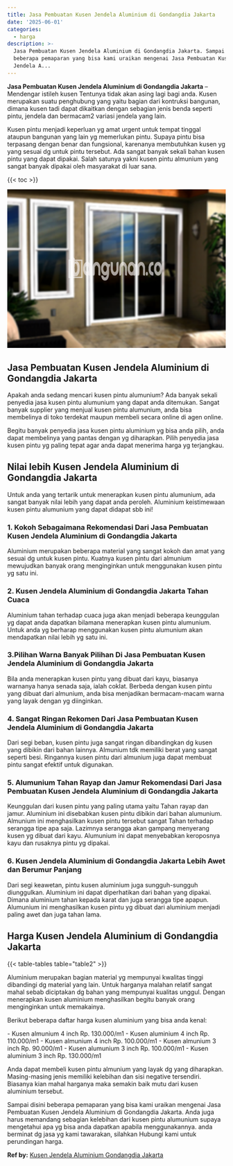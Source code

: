 ```yaml
---
title: Jasa Pembuatan Kusen Jendela Aluminium di Gondangdia Jakarta
date: '2025-06-01'
categories:
  - harga
description: >-
  Jasa Pembuatan Kusen Jendela Aluminium di Gondangdia Jakarta. Sampai disini
  beberapa pemaparan yang bisa kami uraikan mengenai Jasa Pembuatan Kusen
  Jendela A...
---
```


**Jasa Pembuatan Kusen Jendela Aluminium di Gondangdia Jakarta** – Mendengar istileh kusen Tentunya tidak akan asing lagi bagi anda. Kusen merupakan suatu penghubung yang yaitu bagian dari kontruksi bangunan, dimana kusen tadi dapat dikaitkan dengan sebagian jenis benda seperti pintu, jendela dan bermacam2 variasi jendela yang lain.

Kusen pintu menjadi keperluan yg amat urgent untuk tempat tinggal ataupun bangunan yang lain yg memerlukan pintu. Supaya pintu bisa terpasang dengan benar dan fungsional, karenanya membutuhkan kusen yg yang sesuai dg untuk pintu tersebut. Ada sangat banyak sekali bahan kusen pintu yang dapat dipakai. Salah satunya yakni kusen pintu almunium yang sangat banyak dipakai oleh masyarakat di luar sana.

{{< toc >}}

![Jasa Pembuatan Kusen Jendela Aluminium di Gondangdia Jakarta](/images/harga-kusen-jendela-alumunium-30.png)

## Jasa Pembuatan Kusen Jendela Aluminium di Gondangdia Jakarta

Apakah anda sedang mencari kusen pintu alumunium? Ada banyak sekali penyedia jasa kusen pintu alumunium yang dapat anda ditemukan. Sangat banyak supplier yang menjual kusen pintu alumunium, anda bisa membelinya di toko terdekat maupun membeli secara online di agen online.

Begitu banyak penyedia jasa kusen pintu aluminium yg bisa anda pilih, anda dapat membelinya yang pantas dengan yg diharapkan. Pilih penyedia jasa kusen pintu yg paling tepat agar anda dapat menerima harga yg terjangkau.

## Nilai lebih Kusen Jendela Aluminium di Gondangdia Jakarta

Untuk anda yang tertarik untuk menerapkan kusen pintu alumunium, ada sangat banyak nilai lebih yang dapat anda peroleh. Aluminium keistimewaan kusen pintu alumunium yang dapat didapat sbb ini!

### 1\. Kokoh Sebagaimana Rekomendasi Dari Jasa Pembuatan Kusen Jendela Aluminium di Gondangdia Jakarta

Aluminium merupakan beberapa material yang sangat kokoh dan amat yang sesuai dg untuk kusen pintu. Kuatnya kusen pintu dari almunium mewujudkan banyak orang menginginkan untuk menggunakan kusen pintu yg satu ini.

### 2\. Kusen Jendela Aluminium di Gondangdia Jakarta Tahan Cuaca

Aluminium tahan terhadap cuaca juga akan menjadi beberapa keunggulan yg dapat anda dapatkan bilamana menerapkan kusen pintu alumunium. Untuk anda yg berharap menggunakan kusen pintu alumunium akan mendapatkan nilai lebih yg satu ini.

### 3.Pilihan Warna Banyak Pilihan Di Jasa Pembuatan Kusen Jendela Aluminium di Gondangdia Jakarta

Bila anda menerapkan kusen pintu yang dibuat dari kayu, biasanya warnanya hanya senada saja, ialah coklat. Berbeda dengan kusen pintu yang dibuat dari almunium, anda bisa menjadikan bermacam-macam warna yang layak dengan yg diinginkan.

### 4\. Sangat Ringan Rekomen Dari Jasa Pembuatan Kusen Jendela Aluminium di Gondangdia Jakarta

Dari segi beban, kusen pintu juga sangat ringan dibandingkan dg kusen yang dibikin dari bahan lainnya. Almunium tdk memiliki berat yang sangat seperti besi. Ringannya kusen pintu dari almunium juga dapat membuat pintu sangat efektif untuk digunakan.

### 5\. Alumunium Tahan Rayap dan Jamur Rekomendasi Dari Jasa Pembuatan Kusen Jendela Aluminium di Gondangdia Jakarta

Keunggulan dari kusen pintu yang paling utama yaitu Tahan rayap dan jamur. Aluminium ini disebabkan kusen pintu dibikin dari bahan alumunium. Almunium ini menghasilkan kusen pintu tersebut sangat Tahan terhadap serangga tipe apa saja. Lazimnya serangga akan gampang menyerang kusen yg dibuat dari kayu. Alumunium ini dapat menyebabkan keroposnya kayu dan rusaknya pintu yg dipakai.

### 6\. Kusen Jendela Aluminium di Gondangdia Jakarta Lebih Awet dan Berumur Panjang

Dari segi keawetan, pintu kusen aluminium juga sungguh-sungguh diunggulkan. Aluminium ini dapat diperhatikan dari bahan yang dipakai. Dimana aluminium tahan kepada karat dan juga serangga tipe apapun. Alumunium ini menghasilkan kusen pintu yg dibuat dari aluminium menjadi paling awet dan juga tahan lama.

## Harga Kusen Jendela Aluminium di Gondangdia Jakarta

{{< table-tables table="table2" >}}

Aluminium merupakan bagian material yg mempunyai kwalitas tinggi dibandingi dg material yang lain. Untuk harganya malahan relatif sangat mahal sebab diciptakan dg bahan yang mempunyai kualitas unggul. Dengan menerapkan kusen aluminium menghasilkan begitu banyak orang menginginkan untuk memakainya.

Berikut beberapa daftar harga kusen aluminium yang bisa anda kenal:

\- Kusen almunium 4 inch Rp. 130.000/m1 - Kusen aluminium 4 inch Rp. 110.000/m1 - Kusen almunium 4 inch Rp. 100.000/m1 - Kusen almunium 3 inch Rp. 90.000/m1 - Kusen alumunium 3 inch Rp. 100.000/m1 - Kusen aluminium 3 inch Rp. 130.000/m1

Anda dapat membeli kusen pintu almunium yang layak dg yang diharapkan. Masing-masing jenis memiliki kelebihan dan sisi negative tersendiri. Biasanya kian mahal harganya maka semakin baik mutu dari kusen aluminium tersebut.

Sampai disini beberapa pemaparan yang bisa kami uraikan mengenai Jasa Pembuatan Kusen Jendela Aluminium di Gondangdia Jakarta. Anda juga harus memandang sebagian kelebihan dari kusen pintu alumunium supaya mengetahui apa yg bisa anda dapatkan apabila menggunakannya. anda berminat dg jasa yg kami tawarakan, silahkan Hubungi kami untuk perundingan harga.

**Ref by:** [Kusen Jendela Aluminium Gondangdia Jakarta](https://id.wikipedia.org/wiki/Kusen)
